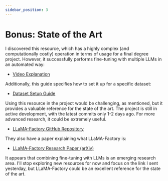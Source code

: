```yaml
---
sidebar_position: 3
---
```


# Bonus: State of the Art

I discovered this resource, which has a highly complex (and computationally costly) operation in terms of usage for a final degree project. However, it successfully performs fine-tuning with multiple LLMs in an automated way:

- [Video Explanation](https://youtu.be/W29FgeZEpus?feature=shared)

Additionally, this guide specifies how to set it up for a specific dataset:

- [Dataset Setup Guide](https://github.com/hiyouga/LLaMA-Factory/blob/main/data/README.md)

Using this resource in the project would be challenging, as mentioned, but it provides a valuable reference for the state of the art. The project is still in active development, with the latest commits only 1-2 days ago. For more advanced research, it could be extremely useful.

- [LLaMA-Factory GitHub Repository](https://github.com/hiyouga/LLaMA-Factory)

They also have a paper explaining what LLaMA-Factory is:

- [LLaMA-Factory Research Paper (arXiv)](https://arxiv.org/abs/2403.13372)

It appears that combining fine-tuning with LLMs is an emerging research area. I'll stop exploring new resources for now and focus on the link I sent yesterday, but LLaMA-Factory could be an excellent reference for the state of the art.
